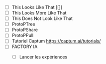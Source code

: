 * [ ] This Looks Like That [[]]
* [ ] This Looks More Like That
* [ ] This Does Not Look Like That
* [ ] ProtoPTree
* [ ] ProtoPShare
* [ ] ProtoPPull
* [ ] Tutoriel Captum https://captum.ai/tutorials/
* [ ] FACTORY IA 
	* [ ] Lancer les expériences

